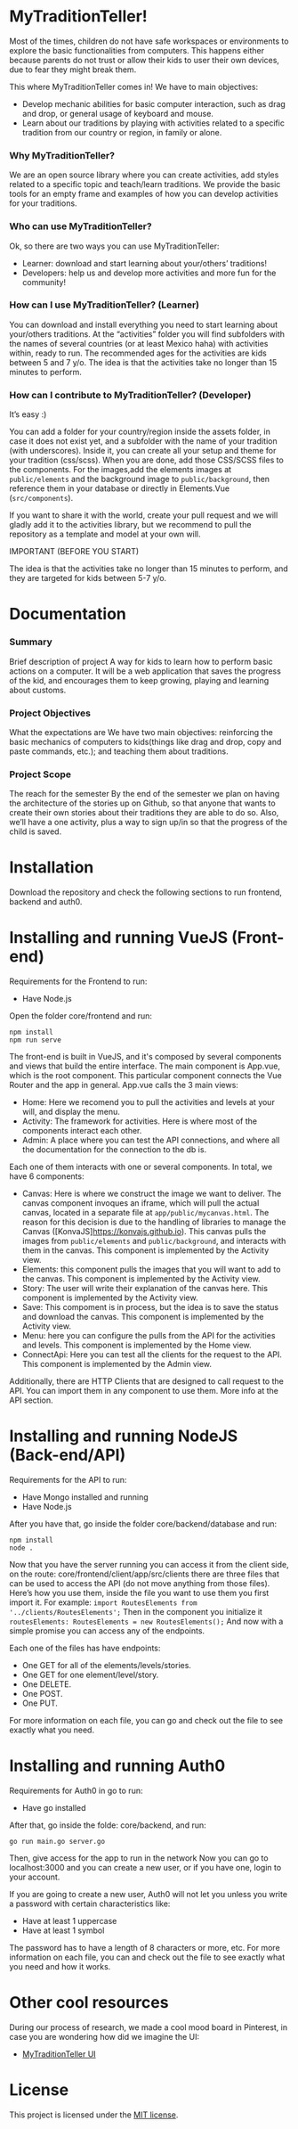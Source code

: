 # MyTraditionTeller!
Most of the times, children do not have safe workspaces or environments to explore the basic functionalities from computers. This happens either because parents do not trust or allow their kids to user their own devices, due to fear they might break them.

This where MyTraditionTeller comes in! We have to main objectives:
* Develop mechanic abilities for basic computer interaction, such as drag and drop, or general usage of keyboard and mouse.
* Learn about our traditions by playing with activities related to a specific tradition from our country or region, in family or alone.


### Why MyTraditionTeller?
We are an open source library where you can create activities, add styles related to a specific topic and teach/learn traditions. We provide the basic tools for an empty frame and examples of how you can develop activities for your traditions.


### Who can use MyTraditionTeller?
Ok, so there are two ways you can use MyTraditionTeller:
* Learner: download and start learning about your/others’ traditions!
* Developers: help us and develop more activities and more fun for the community! 


### How can I use MyTraditionTeller? (Learner)
You can download and install everything you need to start learning about your/others traditions. At the “activities” folder you will find subfolders with the names of several countries (or at least Mexico haha) with activities within, ready to run. The recommended ages for the activities are kids between 5 and 7 y/o. The idea is that the activities take no longer than 15 minutes to perform.


### How can I contribute to MyTraditionTeller? (Developer)
It’s easy :)

You can add a folder for your country/region inside the assets folder, in case it does not exist yet, and a subfolder with the name of your tradition (with underscores). Inside it, you can create all your setup and theme for your tradition (css/scss). When you are done, add those CSS/SCSS files to the components. For the images,add the elements images at ```public/elements``` and the background image to ```public/background```, then reference them in your database or directly in Elements.Vue (```src/components```). 

If you want to share it with the world, create your pull request and we will gladly add it to the activities library, but we recommend to pull the repository as a template and model at your own will.

IMPORTANT (BEFORE YOU START)

The idea is that the activities take no longer than 15 minutes to perform, and they are targeted for kids between 5-7 y/o.


Documentation
============
### Summary
Brief description of project
A way for kids to learn how to perform basic actions on a computer. It will be a web application that saves the progress of the kid, and encourages them to keep growing, playing and learning about customs.


### Project Objectives
What the expectations are
We have two main objectives: reinforcing the basic mechanics of computers to kids(things like drag and drop, copy and paste commands, etc.); and teaching them about traditions.

### Project Scope
The reach for the semester
By the end of the semester we plan on having the architecture of the stories up on Github, so that anyone that wants to create their own stories about their traditions they are able to do so. Also, we’ll have a one activity, plus a way to sign up/in so that the progress of the child is saved.

Installation  
============
Download the repository and check the following sections to run frontend, backend and auth0.


Installing and running VueJS (Front-end)  
============
Requirements for the Frontend to run:
* Have Node.js

Open the folder core/frontend and run:
```
npm install	
npm run serve
```
The front-end is built in VueJS, and it's composed by several components and views that build the entire interface. The main component is App.vue, which is the root component. This particular component connects the Vue Router and the app in general. App.vue calls the 3 main views:
* Home: Here we recomend you to pull the activities and levels at your will, and display the menu.
* Activity: The framework for activities. Here is where most of the components interact each other.
* Admin: A place where you can test the API connections, and where all the documentation for the connection to the db is.

Each one of them interacts with one or several components. In total, we have 6 components:
* Canvas: Here is where we construct the image we want to deliver. The canvas component invoques an iframe, which will pull the actual canvas, located in a separate file at ```app/public/mycanvas.html```. The reason for this decision is due to the handling of libraries to manage the Canvas ([KonvaJS]https://konvajs.github.io). This canvas pulls the images from ```public/elements``` and ```public/background```, and interacts with them in the canvas. This component is implemented by the Activity view.
* Elements: this component pulls the images that you will want to add to the canvas. This component is implemented by the Activity view.
* Story: The user will write their explanation of the canvas here. This component is implemented by the Activity view.
* Save: This compoment is in process, but the idea is to save the status and download the canvas. This component is implemented by the Activity view.
* Menu: here you can configure the pulls from the API for the activities and levels. This component is implemented by the Home view.
* ConnectApi: Here you can test all the clients for the request to the API. This component is implemented by the Admin view.

Additionally, there are HTTP Clients that are designed to call request to the API. You can import them in any component to use them. More info at the API section.

Installing and running NodeJS (Back-end/API)
============
Requirements for the API to run:
* Have Mongo installed and running
* Have Node.js

After you have that, go inside the folder core/backend/database and run:
```
npm install	
node .
```
Now that you have the server running you can access it from the client side, on the route: core/frontend/client/app/src/clients there are three files that can be used to access the API (do not move anything from those files).
Here’s how you use them, inside the file you want to use them you first import it. For example:
	```
	import RoutesElements from '../clients/RoutesElements';
	```
 Then in the component you initialize it 
	```routesElements: RoutesElements = new RoutesElements();```
And now with a simple promise you can access any of the endpoints.

Each one of the files has have endpoints:
* One GET for all of the elements/levels/stories.
* One GET for one element/level/story.
* One DELETE.
* One POST.
* One PUT.

For more information on each file, you can go and check out the file to see exactly what you need.

Installing and running Auth0
============
Requirements for Auth0 in go to run:
* Have go installed

After that, go inside the folde: core/backend, and run:
```
go run main.go server.go
```
Then, give access for the app to run in the network
Now you can go to localhost:3000 and you can create a new user, or if you have one, login to your account.

If you are going to create a new user, Auth0 will not let you unless you write a password with certain characteristics like:
* Have at least 1 uppercase
* Have at least 1 symbol

The password has to have a length of 8 characters or more, etc. For more information on each file, you can and check out the file to see exactly what you need and how it works.

Other cool resources
============
During our process of research, we made a cool mood board in Pinterest, in case you are wondering how did we imagine the UI:
* [MyTraditionTeller UI](https://www.pinterest.com.mx/gvelascomacias/once-upon-a-sandbox/)


License
============
This project is licensed under the [MIT license](https://github.com/FranciscoRobles/MyTraditionTeller/blob/master/LICENSE).
